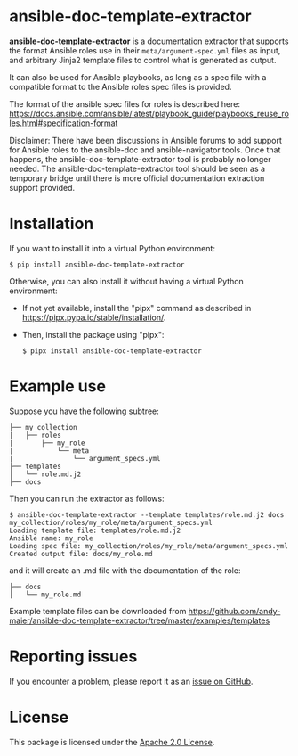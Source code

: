 # ansible-doc-template-extractor

**ansible-doc-template-extractor** is a documentation extractor that supports
the format Ansible roles use in their `meta/argument-spec.yml` files as input,
and arbitrary Jinja2 template files to control what is generated as output.

It can also be used for Ansible playbooks, as long as a spec file with a compatible
format to the Ansible roles spec files is provided.

The format of the ansible spec files for roles is described here:
https://docs.ansible.com/ansible/latest/playbook_guide/playbooks_reuse_roles.html#specification-format

Disclaimer: There have been discussions in Ansible forums to add support for
Ansible roles to the ansible-doc and ansible-navigator tools. Once that
happens, the ansible-doc-template-extractor tool is probably no longer needed.
The ansible-doc-template-extractor tool should be seen as a temporary bridge
until there is more official documentation extraction support provided.

# Installation

If you want to install it into a virtual Python environment:

```
$ pip install ansible-doc-template-extractor
```

Otherwise, you can also install it without having a virtual Python environment:

- If not yet available, install the "pipx" command as described in
  https://pipx.pypa.io/stable/installation/.

- Then, install the package using "pipx":

  ```
  $ pipx install ansible-doc-template-extractor
  ```

# Example use

Suppose you have the following subtree:

```
├── my_collection
|   ├── roles
|       ├── my_role
|           └── meta
|               └── argument_specs.yml
├── templates
│   └── role.md.j2
├── docs
```

Then you can run the extractor as follows:

```
$ ansible-doc-template-extractor --template templates/role.md.j2 docs my_collection/roles/my_role/meta/argument_specs.yml
Loading template file: templates/role.md.j2
Ansible name: my_role
Loading spec file: my_collection/roles/my_role/meta/argument_specs.yml
Created output file: docs/my_role.md
```

and it will create an .md file with the documentation of the role:

```
├── docs
│   └── my_role.md
```

Example template files can be downloaded from
https://github.com/andy-maier/ansible-doc-template-extractor/tree/master/examples/templates

# Reporting issues

If you encounter a problem, please report it as an
[issue on GitHub](https://github.com/andy-maier/ansible-doc-template-extractor/issues).

# License

This package is licensed under the
[Apache 2.0 License](http://apache.org/licenses/LICENSE-2.0).
